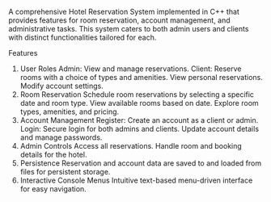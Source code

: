 A comprehensive Hotel Reservation System implemented in C++ that provides features for room reservation, account management, and administrative tasks. This system caters to both admin users and clients with distinct functionalities tailored for each.

Features
1. User Roles
Admin:
View and manage reservations.
Client:
Reserve rooms with a choice of types and amenities.
View personal reservations.
Modify account settings.
2. Room Reservation
Schedule room reservations by selecting a specific date and room type.
View available rooms based on date.
Explore room types, amenities, and pricing.
3. Account Management
Register: Create an account as a client or admin.
Login: Secure login for both admins and clients.
Update account details and manage passwords.
4. Admin Controls
Access all reservations.
Handle room and booking details for the hotel.
5. Persistence
Reservation and account data are saved to and loaded from files for persistent storage.
6. Interactive Console Menus
Intuitive text-based menu-driven interface for easy navigation.
